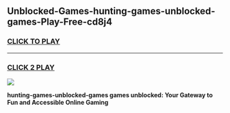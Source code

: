 
## Unblocked-Games-hunting-games-unblocked-games-Play-Free-cd8j4
<h3>
<a href="https://premium76.site?title=hunting-games-unblocked-games&ref=23A">CLICK TO PLAY</a></h3>
<hr>

<h3>
<a href="https://premium76.site?title=hunting-games-unblocked-games&ref=23A">CLICK 2 PLAY</a>
  
</h3>

<a href="https://premium76.site?title=hunting-games-unblocked-games&ref=23A"><img src="https://clearcache.store/games.png"></a>


**hunting-games-unblocked-games games unblocked: Your Gateway to Fun and Accessible Online Gaming**
